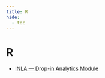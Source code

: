 ```yaml
---
title: R
hide:
  - toc
---
```


# R

- [INLA — Drop-in Analytics Module](https://cu-esiil.github.io/data-library/analytics/inla/)  
  <small></small>